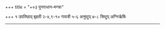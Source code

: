 +++
title = "+०३ पुनराधान-मन्त्राः"

+++
१ उपरिष्ठाद् बृहती
२-४,९-१० गायत्री
५-६ अनुष्टुप्
७-८ त्रिष्टुप्
अग्निर्ऋषिः

_______